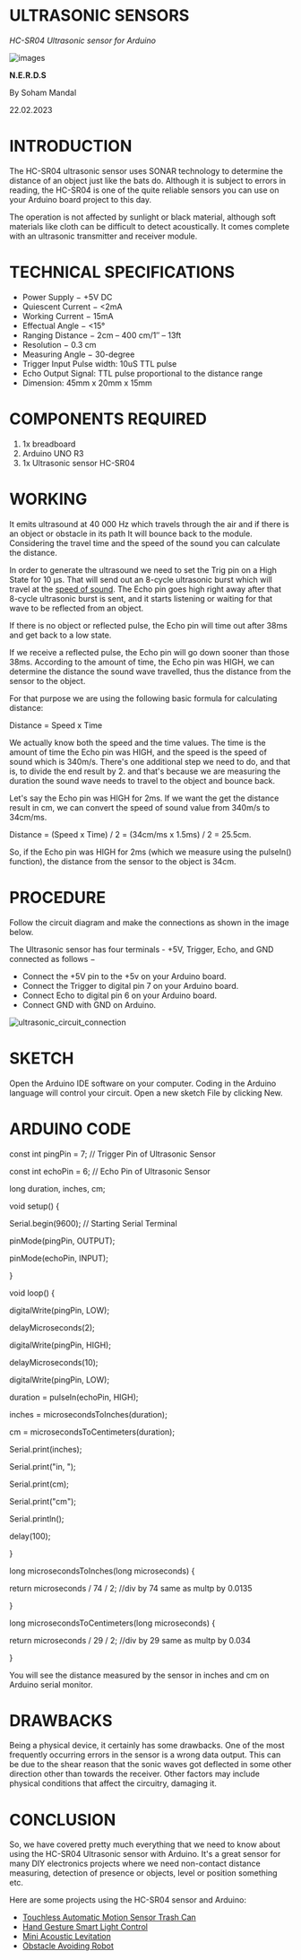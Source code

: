 # ULTRASONIC SENSORS

_HC-SR04 Ultrasonic sensor for Arduino_


![images](https://user-images.githubusercontent.com/69229860/221413303-bee4c7ec-e426-4dc9-a7c4-df5230c5645b.jpg)

**N.E.R.D.S**

By Soham Mandal

22.02.2023

# INTRODUCTION

The HC-SR04 ultrasonic sensor uses SONAR technology to determine the distance of an object just like the bats do. Although it is subject to errors in reading, the HC-SR04 is one of the quite reliable sensors you can use on your Arduino board project to this day.

The operation is not affected by sunlight or black material, although soft materials like cloth can be difficult to detect acoustically. It comes complete with an ultrasonic transmitter and receiver module.

# TECHNICAL SPECIFICATIONS

- Power Supply − +5V DC
- Quiescent Current − \<2mA
- Working Current − 15mA
- Effectual Angle − \<15°
- Ranging Distance − 2cm – 400 cm/1″ – 13ft
- Resolution − 0.3 cm
- Measuring Angle − 30-degree
- Trigger Input Pulse width: 10uS TTL pulse
- Echo Output Signal: TTL pulse proportional to the distance range
- Dimension: 45mm x 20mm x 15mm

# COMPONENTS REQUIRED

1. 1x breadboard
2. Arduino UNO R3
3. 1x Ultrasonic sensor HC-SR04

# WORKING

It emits ultrasound at 40 000 Hz which travels through the air and if there is an object or obstacle in its path It will bounce back to the module. Considering the travel time and the speed of the sound you can calculate the distance.

In order to generate the ultrasound we need to set the Trig pin on a High State for 10 µs. That will send out an 8-cycle ultrasonic burst which will travel at the [speed of sound](https://en.wikipedia.org/wiki/Speed_of_sound). The Echo pin goes high right away after that 8-cycle ultrasonic burst is sent, and it starts listening or waiting for that wave to be reflected from an object.

If there is no object or reflected pulse, the Echo pin will time out after 38ms and get back to a low state.

If we receive a reflected pulse, the Echo pin will go down sooner than those 38ms. According to the amount of time, the Echo pin was HIGH, we can determine the distance the sound wave travelled, thus the distance from the sensor to the object.

For that purpose we are using the following basic formula for calculating distance:

Distance = Speed x Time

We actually know both the speed and the time values. The time is the amount of time the Echo pin was HIGH, and the speed is the speed of sound which is 340m/s. There's one additional step we need to do, and that is, to divide the end result by 2. and that's because we are measuring the duration the sound wave needs to travel to the object and bounce back.

Let's say the Echo pin was HIGH for 2ms. If we want the get the distance result in cm, we can convert the speed of sound value from 340m/s to 34cm/ms.

Distance = (Speed x Time) / 2 = (34cm/ms x 1.5ms) / 2 = 25.5cm.

So, if the Echo pin was HIGH for 2ms (which we measure using the pulseIn() function), the distance from the sensor to the object is 34cm.

# PROCEDURE

Follow the circuit diagram and make the connections as shown in the image below.

The Ultrasonic sensor has four terminals - +5V, Trigger, Echo, and GND connected as follows −

- Connect the +5V pin to the +5v on your Arduino board.
- Connect the Trigger to digital pin 7 on your Arduino board.
- Connect Echo to digital pin 6 on your Arduino board.
- Connect GND with GND on Arduino.

![ultrasonic_circuit_connection](https://user-images.githubusercontent.com/69229860/221413349-e6a3925e-9f26-4fa7-b80b-ea994dc33fbb.png)

# SKETCH

Open the Arduino IDE software on your computer. Coding in the Arduino language will control your circuit. Open a new sketch File by clicking New.

# ARDUINO CODE

const int pingPin = 7; // Trigger Pin of Ultrasonic Sensor

const int echoPin = 6; // Echo Pin of Ultrasonic Sensor

long duration, inches, cm;

void setup() {

Serial.begin(9600); // Starting Serial Terminal

pinMode(pingPin, OUTPUT);

pinMode(echoPin, INPUT);

}

void loop() {

digitalWrite(pingPin, LOW);

delayMicroseconds(2);

digitalWrite(pingPin, HIGH);

delayMicroseconds(10);

digitalWrite(pingPin, LOW);

duration = pulseIn(echoPin, HIGH);

inches = microsecondsToInches(duration);

cm = microsecondsToCentimeters(duration);

Serial.print(inches);

Serial.print("in, ");

Serial.print(cm);

Serial.print("cm");

Serial.println();

delay(100);

}

long microsecondsToInches(long microseconds) {

return microseconds / 74 / 2; //div by 74 same as multp by 0.0135

}

long microsecondsToCentimeters(long microseconds) {

return microseconds / 29 / 2; //div by 29 same as multp by 0.034

}

You will see the distance measured by the sensor in inches and cm on Arduino serial monitor.

# DRAWBACKS

Being a physical device, it certainly has some drawbacks. One of the most frequently occurring errors in the sensor is a wrong data output. This can be due to the shear reason that the sonic waves got deflected in some other direction other than towards the receiver. Other factors may include physical conditions that affect the circuitry, damaging it.

# CONCLUSION

So, we have covered pretty much everything that we need to know about using the HC-SR04 Ultrasonic sensor with Arduino. It's a great sensor for many DIY electronics projects where we need non-contact distance measuring, detection of presence or objects, level or position something etc.

Here are some projects using the HC-SR04 sensor and Arduino:

- [Touchless Automatic Motion Sensor Trash Can](https://create.arduino.cc/projecthub/will-su/touchless-automatic-motion-sensor-trash-can-bbeed1?ref=user&ref_id=222561&offset=0)
- [Hand Gesture Smart Light Control](https://hackaday.io/project/19241-mapping-a-room-with-ultrasonic-distance-sensors)
- [Mini Acoustic Levitation](https://create.arduino.cc/projecthub/millerman4487/mini-acoustic-levitation-30177e?ref=tag&ref_id=ultrasonic&offset=24)
- [Obstacle Avoiding Robot](https://create.arduino.cc/projecthub/maverick/pathfinder-229d5d?ref=search&ref_id=Obstacle%20Avoiding%20Robot&offset=23)

####
